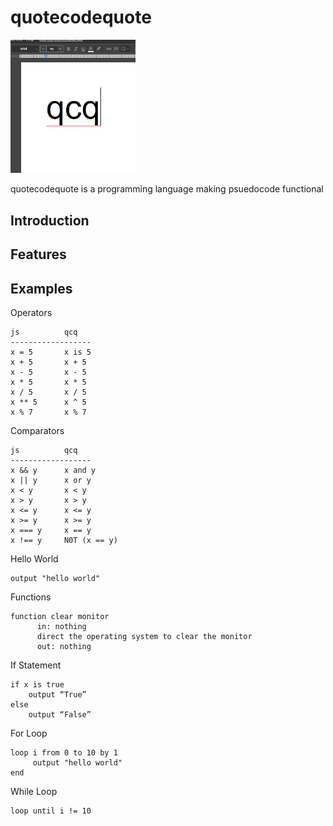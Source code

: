 # quotecodequote
<img src="https://github.com/kmarinsh/quotecodequote/blob/main/qcqlogo.jpg?raw=true" alt="drawing" width="200"/>


quotecodequote is a programming language making psuedocode functional
## Introduction

## Features

## Examples

Operators
```
js          qcq
------------------
x = 5       x is 5
x + 5       x + 5
x - 5       x - 5 
x * 5       x * 5
x / 5       x / 5
x ** 5      x ^ 5
x % 7       x % 7
```

Comparators
```
js          qcq
------------------
x && y      x and y
x || y      x or y
x < y       x < y
x > y       x > y
x <= y      x <= y
x >= y      x >= y
x === y     x == y
x !== y     N0T (x == y)
```

Hello World
```
output "hello world"
```
Functions
```
function clear monitor
      in: nothing
      direct the operating system to clear the monitor
      out: nothing

```
If Statement
```
if x is true
    output “True”
else
    output “False”

```
For Loop
```
loop i from 0 to 10 by 1
     output "hello world"
end

```
While Loop
```
loop until i != 10
```

